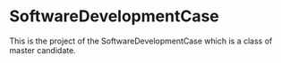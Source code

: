 # SoftwareDevelopmentCase
This is the project of the SoftwareDevelopmentCase which is a class of master candidate.
